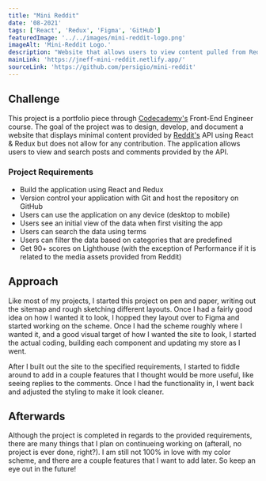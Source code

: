 ```yaml
---
title: "Mini Reddit"
date: '08-2021'
tags: ['React', 'Redux', 'Figma', 'GitHub']
featuredImage: '../../images/mini-reddit-logo.png'
imageAlt: 'Mini-Reddit Logo.'
description: "Website that allows users to view content pulled from Reddit"
mainLink: 'https://jneff-mini-reddit.netlify.app/'
sourceLink: 'https://github.com/persigio/mini-reddit'
---
```


## Challenge

This project is a portfolio piece through [Codecademy's](https://codecademy.com) Front-End Engineer course. The goal of the project was to design, develop, and document a website that displays minimal content provided by [Reddit's](https://www.reddit.com) API using React & Redux but does not allow for any contribution. The application allows users to view and search posts and comments provided by the API.  

### Project Requirements  

+ Build the application using React and Redux
+ Version control your application with Git and host the repository on GitHub
+ Users can use the application on any device (desktop to mobile)
+ Users see an initial view of the data when first visiting the app
+ Users can search the data using terms
+ Users can filter the data based on categories that are predefined
+ Get 90+ scores on Lighthouse (with the exception of Performance if it is related to the media assets provided from Reddit)

## Approach

Like most of my projects, I started this project on pen and paper, writing out the sitemap and rough sketching different layouts. Once I had a fairly good idea on how I wanted it to look, I hopped they layout over to Figma and started working on the scheme. Once I had the scheme roughly where I wanted it, and a good visual target of how I wanted the site to look, I started the actual coding, building each component and updating my store as I went.  

After I built out the site to the specified requirements, I started to fiddle around to add in a couple features that I thought would be more useful, like seeing replies to the comments. Once I had the functionality in, I went back and adjusted the styling to make it look cleaner.  

## Afterwards

Although the project is completed in regards to the provided requirements, there are many things that I plan on continueing working on (afterall, no project is ever done, right?). I am still not 100% in love with my color scheme, and there are a couple features that I want to add later. So keep an eye out in the future!  
